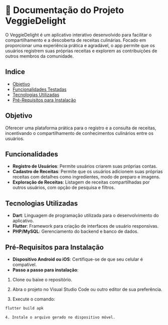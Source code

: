# 🍏 Documentação do Projeto VeggieDelight

O VeggieDelight é um aplicativo interativo desenvolvido para facilitar o compartilhamento e a descoberta de receitas culinárias. Focado em proporcionar uma experiência prática e agradável, o app permite que os usuários registrem suas próprias receitas e explorem as contribuições de outros membros da comunidade.

## Indice
- [Objetivo](#objetivo)
- [Funcionalidades Testadas](#funcionalidades-testadas)
- [Tecnologias Utilizadas](#tecnologias-utilizadas)
- [Pré-Requisitos para Instalação](#pré-requisitos-para-instalação)

## Objetivo

Oferecer uma plataforma prática para o registro e a consulta de receitas, incentivando o compartilhamento de conhecimentos culinários entre os usuários.

## Funcionalidades

- **Registro de Usuários**: Permite usuários criarem suas próprias contas.
- **Cadastro de Receitas**: Permite que os usuários adicionem suas próprias receitas com detalhes como ingredientes, modo de preparo e imagens.
- **Exploração de Receitas**: Listagem de receitas compartilhadas por outros usuários, com opção de pesquisa e filtros.

## Tecnologias Utilizadas

- **Dart**: Linguagem de programação utilizada para o desenvolvimento do aplicativo.
- **Flutter**: Framework para criação de interfaces de usuário responsivas.
- **PHP/MySQL**: Gerenciamento do backend e banco de dados.

## Pré-Requisitos para Instalação

- **Dispositivo Android ou iOS**: Certifique-se de que seu celular é compatível.
- **Passo a passo para instalação**:

1. Clone ou baixe o repositório.

2. Abra o projeto no Visual Studio Code ou outro editor de sua preferência.

3. Execute o comando:

  ```bash
  flutter build apk

4. Instale o arquivo gerado no dispositivo móvel.
